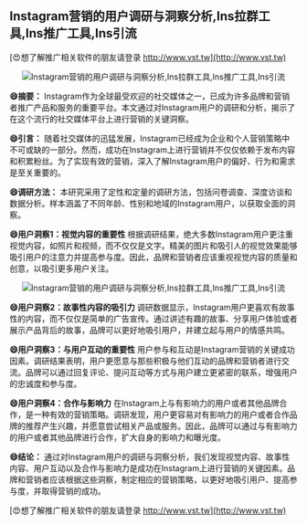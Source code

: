 ## **Instagram营销的用户调研与洞察分析,Ins拉群工具,Ins推广工具,Ins引流**

[😍想了解推广相关软件的朋友请登录 http://www.vst.tw](http://www.vst.tw)

 <center><img src="https://vst.tw/MP4/tuiguang/png/1.png" alt="Instagram营销的用户调研与洞察分析,Ins拉群工具,Ins推广工具,Ins引流"></center>

**😄摘要：**
Instagram作为全球最受欢迎的社交媒体之一，已成为许多品牌和营销者推广产品和服务的重要平台。本文通过对Instagram用户的调研和分析，揭示了在这个流行的社交媒体平台上进行营销的关键洞察。

**😄引言：**
随着社交媒体的迅猛发展，Instagram已经成为企业和个人营销策略中不可或缺的一部分。然而，成功在Instagram上进行营销并不仅仅依赖于发布内容和积累粉丝。为了实现有效的营销，深入了解Instagram用户的偏好、行为和需求是至关重要的。

**😄调研方法：**
本研究采用了定性和定量的调研方法，包括问卷调查、深度访谈和数据分析。样本涵盖了不同年龄、性别和地域的Instagram用户，以获取全面的洞察。

**😄用户洞察1：视觉内容的重要性**
根据调研结果，绝大多数Instagram用户更注重视觉内容，如照片和视频，而不仅仅是文字。精美的图片和吸引人的视觉效果能够吸引用户的注意力并提高参与度。因此，品牌和营销者应该重视视觉内容的质量和创意，以吸引更多用户关注。

 <center><img src="https://vst.tw/MP4/tuiguang/png/4.png" alt="Instagram营销的用户调研与洞察分析,Ins拉群工具,Ins推广工具,Ins引流"></center>

**😄用户洞察2：故事性内容的吸引力**
调研数据显示，Instagram用户更喜欢有故事性的内容，而不仅仅是简单的广告宣传。通过讲述有趣的故事、分享用户体验或者展示产品背后的故事，品牌可以更好地吸引用户，并建立起与用户的情感共鸣。

**😄用户洞察3：与用户互动的重要性**
用户参与和互动是Instagram营销的关键成功因素。调研结果表明，用户更愿意与那些积极与他们互动的品牌和营销者进行交流。品牌可以通过回复评论、提问互动等方式与用户建立更紧密的联系，增强用户的忠诚度和参与度。

**😄用户洞察4：合作与影响力**
在Instagram上与有影响力的用户或者其他品牌合作，是一种有效的营销策略。调研发现，用户更容易对有影响力的用户或者合作品牌的推荐产生兴趣，并愿意尝试相关产品或服务。因此，品牌可以通过与有影响力的用户或者其他品牌进行合作，扩大自身的影响力和曝光度。

**😄结论：**
通过对Instagram用户的调研与洞察分析，我们发现视觉内容、故事性内容、用户互动以及合作与影响力是成功在Instagram上进行营销的关键因素。品牌和营销者应该根据这些洞察，制定相应的营销策略，以更好地吸引用户、提高参与度，并取得营销的成功。

[😍想了解推广相关软件的朋友请登录 http://www.vst.tw](http://www.vst.tw)




